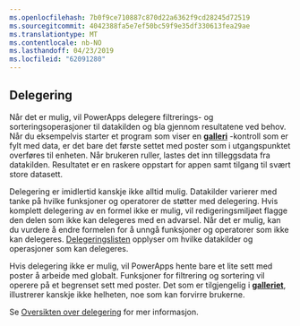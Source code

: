 ```yaml
---
ms.openlocfilehash: 7b0f9ce710887c870d22a6362f9cd28245d72519
ms.sourcegitcommit: 4042388fa5e7ef50bc59f9e35df330613fea29ae
ms.translationtype: MT
ms.contentlocale: nb-NO
ms.lasthandoff: 04/23/2019
ms.locfileid: "62091280"
---
```

## <a name="delegation"></a>Delegering
Når det er mulig, vil PowerApps delegere filtrerings- og sorteringsoperasjoner til datakilden og bla gjennom resultatene ved behov. Når du eksempelvis starter et program som viser en **[galleri](../maker/canvas-apps/controls/control-gallery.md)** -kontroll som er fylt med data, er det bare det første settet med poster som i utgangspunktet overføres til enheten. Når brukeren ruller, lastes det inn tilleggsdata fra datakilden. Resultatet er en raskere oppstart for appen samt tilgang til svært store datasett.

Delegering er imidlertid kanskje ikke alltid mulig. Datakilder varierer med tanke på hvilke funksjoner og operatorer de støtter med delegering. Hvis komplett delegering av en formel ikke er mulig, vil redigeringsmiljøet flagge den delen som ikke kan delegeres med en advarsel. Når det er mulig, kan du vurdere å endre formelen for å unngå funksjoner og operatorer som ikke kan delegeres.  [Delegeringslisten](../maker/canvas-apps/delegation-list.md) opplyser om hvilke datakilder og operasjoner som kan delegeres.

Hvis delegering ikke er mulig, vil PowerApps hente bare et lite sett med poster å arbeide med globalt. Funksjoner for filtrering og sortering vil operere på et begrenset sett med poster. Det som er tilgjengelig i **[galleriet](../maker/canvas-apps/controls/control-gallery.md)**, illustrerer kanskje ikke helheten, noe som kan forvirre brukerne. 

Se [Oversikten over delegering](../maker/canvas-apps/delegation-overview.md) for mer informasjon.

